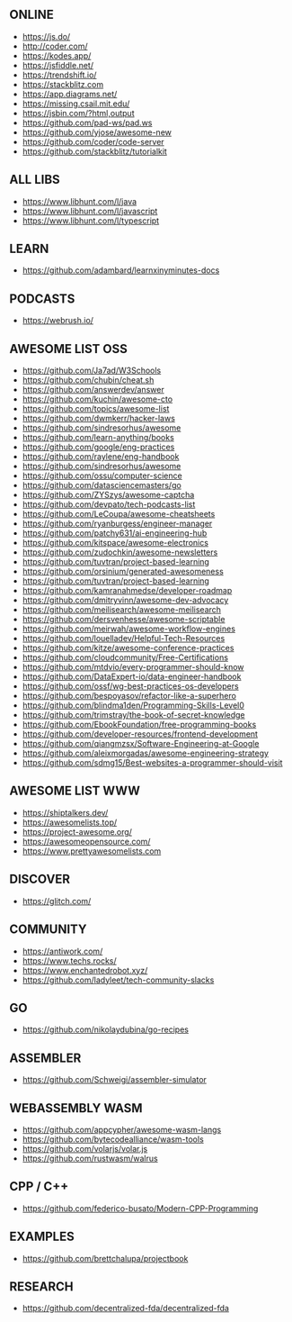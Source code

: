 <h2>ONLINE</h2>
<ul>
<li><a href="https://js.do/">https://js.do/</a></li>
<li><a href="http://coder.com/">http://coder.com/</a></li>
<li><a href="https://kodes.app/">https://kodes.app/</a></li>
<li><a href="https://jsfiddle.net/">https://jsfiddle.net/</a></li>
<li><a href="https://trendshift.io/">https://trendshift.io/</a></li>
<li><a href="https://stackblitz.com">https://stackblitz.com</a></li>
<li><a href="https://app.diagrams.net/">https://app.diagrams.net/</a></li>
<li><a href="https://missing.csail.mit.edu/">https://missing.csail.mit.edu/</a></li>
<li><a href="https://jsbin.com/?html,output">https://jsbin.com/?html,output</a></li>
<li><a href="https://github.com/pad-ws/pad.ws">https://github.com/pad-ws/pad.ws</a></li>
<li><a href="https://github.com/yjose/awesome-new">https://github.com/yjose/awesome-new</a></li>
<li><a href="https://github.com/coder/code-server">https://github.com/coder/code-server</a></li>
<li><a href="https://github.com/stackblitz/tutorialkit">https://github.com/stackblitz/tutorialkit</a></li>
</ul>
<h2>ALL LIBS</h2>
<ul>
<li><a href="https://www.libhunt.com/l/java">https://www.libhunt.com/l/java</a></li>
<li><a href="https://www.libhunt.com/l/javascript">https://www.libhunt.com/l/javascript</a></li>
<li><a href="https://www.libhunt.com/l/typescript">https://www.libhunt.com/l/typescript</a></li>
</ul>
<h2>LEARN</h2>
<ul>
<li><a href="https://github.com/adambard/learnxinyminutes-docs">https://github.com/adambard/learnxinyminutes-docs</a></li>
</ul>
<h2>PODCASTS</h2>
<ul>
<li><a href="https://webrush.io/">https://webrush.io/</a></li>
</ul>
<h2>AWESOME LIST OSS</h2>
<ul>
<li><a href="https://github.com/Ja7ad/W3Schools">https://github.com/Ja7ad/W3Schools</a></li>
<li><a href="https://github.com/chubin/cheat.sh">https://github.com/chubin/cheat.sh</a></li>
<li><a href="https://github.com/answerdev/answer">https://github.com/answerdev/answer</a></li>
<li><a href="https://github.com/kuchin/awesome-cto">https://github.com/kuchin/awesome-cto</a></li>
<li><a href="https://github.com/topics/awesome-list">https://github.com/topics/awesome-list</a></li>
<li><a href="https://github.com/dwmkerr/hacker-laws">https://github.com/dwmkerr/hacker-laws</a></li>
<li><a href="https://github.com/sindresorhus/awesome">https://github.com/sindresorhus/awesome</a></li>
<li><a href="https://github.com/learn-anything/books">https://github.com/learn-anything/books</a></li>
<li><a href="https://github.com/google/eng-practices">https://github.com/google/eng-practices</a></li>
<li><a href="https://github.com/raylene/eng-handbook">https://github.com/raylene/eng-handbook</a></li>
<li><a href="https://github.com/sindresorhus/awesome">https://github.com/sindresorhus/awesome</a></li>
<li><a href="https://github.com/ossu/computer-science">https://github.com/ossu/computer-science</a></li>
<li><a href="https://github.com/datasciencemasters/go">https://github.com/datasciencemasters/go</a></li>
<li><a href="https://github.com/ZYSzys/awesome-captcha">https://github.com/ZYSzys/awesome-captcha</a></li>
<li><a href="https://github.com/devpato/tech-podcasts-list">https://github.com/devpato/tech-podcasts-list</a></li>
<li><a href="https://github.com/LeCoupa/awesome-cheatsheets">https://github.com/LeCoupa/awesome-cheatsheets</a></li>
<li><a href="https://github.com/ryanburgess/engineer-manager">https://github.com/ryanburgess/engineer-manager</a></li>
<li><a href="https://github.com/patchy631/ai-engineering-hub">https://github.com/patchy631/ai-engineering-hub</a></li>
<li><a href="https://github.com/kitspace/awesome-electronics">https://github.com/kitspace/awesome-electronics</a></li>
<li><a href="https://github.com/zudochkin/awesome-newsletters">https://github.com/zudochkin/awesome-newsletters</a></li>
<li><a href="https://github.com/tuvtran/project-based-learning">https://github.com/tuvtran/project-based-learning</a></li>
<li><a href="https://github.com/orsinium/generated-awesomeness">https://github.com/orsinium/generated-awesomeness</a></li>
<li><a href="https://github.com/tuvtran/project-based-learning">https://github.com/tuvtran/project-based-learning</a></li>
<li><a href="https://github.com/kamranahmedse/developer-roadmap">https://github.com/kamranahmedse/developer-roadmap</a></li>
<li><a href="https://github.com/dmitryvinn/awesome-dev-advocacy">https://github.com/dmitryvinn/awesome-dev-advocacy</a></li>
<li><a href="https://github.com/meilisearch/awesome-meilisearch">https://github.com/meilisearch/awesome-meilisearch</a></li>
<li><a href="https://github.com/dersvenhesse/awesome-scriptable">https://github.com/dersvenhesse/awesome-scriptable</a></li>
<li><a href="https://github.com/meirwah/awesome-workflow-engines">https://github.com/meirwah/awesome-workflow-engines</a></li>
<li><a href="https://github.com/louelladev/Helpful-Tech-Resources">https://github.com/louelladev/Helpful-Tech-Resources</a></li>
<li><a href="https://github.com/kitze/awesome-conference-practices">https://github.com/kitze/awesome-conference-practices</a></li>
<li><a href="https://github.com/cloudcommunity/Free-Certifications">https://github.com/cloudcommunity/Free-Certifications</a></li>
<li><a href="https://github.com/mtdvio/every-programmer-should-know">https://github.com/mtdvio/every-programmer-should-know</a></li>
<li><a href="https://github.com/DataExpert-io/data-engineer-handbook">https://github.com/DataExpert-io/data-engineer-handbook</a></li>
<li><a href="https://github.com/ossf/wg-best-practices-os-developers">https://github.com/ossf/wg-best-practices-os-developers</a></li>
<li><a href="https://github.com/bespoyasov/refactor-like-a-superhero">https://github.com/bespoyasov/refactor-like-a-superhero</a></li>
<li><a href="https://github.com/blindma1den/Programming-Skills-Level0">https://github.com/blindma1den/Programming-Skills-Level0</a></li>
<li><a href="https://github.com/trimstray/the-book-of-secret-knowledge">https://github.com/trimstray/the-book-of-secret-knowledge</a></li>
<li><a href="https://github.com/EbookFoundation/free-programming-books">https://github.com/EbookFoundation/free-programming-books</a></li>
<li><a href="https://github.com/developer-resources/frontend-development">https://github.com/developer-resources/frontend-development</a></li>
<li><a href="https://github.com/qiangmzsx/Software-Engineering-at-Google">https://github.com/qiangmzsx/Software-Engineering-at-Google</a></li>
<li><a href="https://github.com/aleixmorgadas/awesome-engineering-strategy">https://github.com/aleixmorgadas/awesome-engineering-strategy</a></li>
<li><a href="https://github.com/sdmg15/Best-websites-a-programmer-should-visit">https://github.com/sdmg15/Best-websites-a-programmer-should-visit</a></li>
</ul>
<h2>AWESOME LIST WWW</h2>
<ul>
<li><a href="https://shiptalkers.dev/">https://shiptalkers.dev/</a></li>
<li><a href="https://awesomelists.top/">https://awesomelists.top/</a></li>
<li><a href="https://project-awesome.org/">https://project-awesome.org/</a></li>
<li><a href="https://awesomeopensource.com/">https://awesomeopensource.com/</a></li>
<li><a href="https://www.prettyawesomelists.com">https://www.prettyawesomelists.com</a></li>
</ul>
<h2>DISCOVER</h2>
<ul>
<li><a href="https://glitch.com/">https://glitch.com/</a></li>
</ul>
<h2>COMMUNITY</h2>
<ul>
<li><a href="https://antiwork.com/">https://antiwork.com/</a></li>
<li><a href="https://www.techs.rocks/">https://www.techs.rocks/</a></li>
<li><a href="https://www.enchantedrobot.xyz/">https://www.enchantedrobot.xyz/</a></li>
<li><a href="https://github.com/ladyleet/tech-community-slacks">https://github.com/ladyleet/tech-community-slacks</a></li>
</ul>
<h2>GO</h2>
<ul>
<li><a href="https://github.com/nikolaydubina/go-recipes">https://github.com/nikolaydubina/go-recipes</a></li>
</ul>
<h2>ASSEMBLER</h2>
<ul>
<li><a href="https://github.com/Schweigi/assembler-simulator">https://github.com/Schweigi/assembler-simulator</a></li>
</ul>
<h2>WEBASSEMBLY WASM</h2>
<ul>
<li><a href="https://github.com/appcypher/awesome-wasm-langs">https://github.com/appcypher/awesome-wasm-langs</a></li>
<li><a href="https://github.com/bytecodealliance/wasm-tools">https://github.com/bytecodealliance/wasm-tools</a></li>
<li><a href="https://github.com/volarjs/volar.js">https://github.com/volarjs/volar.js</a></li>
<li><a href="https://github.com/rustwasm/walrus">https://github.com/rustwasm/walrus</a></li>
</ul>
<h2>CPP / C++</h2>
<ul>
<li><a href="https://github.com/federico-busato/Modern-CPP-Programming">https://github.com/federico-busato/Modern-CPP-Programming</a></li>
</ul>
<h2>EXAMPLES</h2>
<ul>
<li><a href="https://github.com/brettchalupa/projectbook">https://github.com/brettchalupa/projectbook</a></li>
</ul>
<h2>RESEARCH</h2>
<ul>
<li><a href="https://github.com/decentralized-fda/decentralized-fda">https://github.com/decentralized-fda/decentralized-fda</a></li>
</ul>